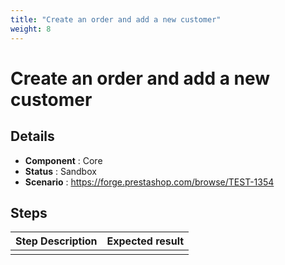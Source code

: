 ```yaml
---
title: "Create an order and add a new customer"
weight: 8
---
```


# Create an order and add a new customer
## Details
* **Component** : Core
* **Status** : Sandbox
* **Scenario** : https://forge.prestashop.com/browse/TEST-1354

## Steps
| Step Description | Expected result |
| ----- | ----- |
|  |  |